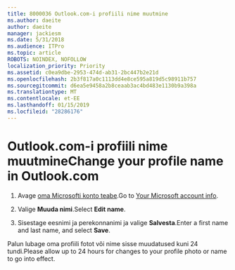 ```yaml
---
title: 8000036 Outlook.com-i profiili nime muutmine
ms.author: daeite
author: daeite
manager: jackiesm
ms.date: 5/31/2018
ms.audience: ITPro
ms.topic: article
ROBOTS: NOINDEX, NOFOLLOW
localization_priority: Priority
ms.assetid: c0ea9dbe-2953-474d-ab31-2bc447b2e21d
ms.openlocfilehash: 2b3f817a0c1113dd4e8ce595a819d5c98911b757
ms.sourcegitcommit: d6ea5e9458a2b8ceaab3ac4bd483e1130b9a398a
ms.translationtype: MT
ms.contentlocale: et-EE
ms.lasthandoff: 01/15/2019
ms.locfileid: "28286176"
---
```

# <a name="change-your-profile-name-in-outlookcom"></a><span data-ttu-id="bad7b-102">Outlook.com-i profiili nime muutmine</span><span class="sxs-lookup"><span data-stu-id="bad7b-102">Change your profile name in Outlook.com</span></span>

1. <span data-ttu-id="bad7b-103">Avage [oma Microsofti konto teabe](https://go.microsoft.com/fwlink/p/?linkid=860841).</span><span class="sxs-lookup"><span data-stu-id="bad7b-103">Go to [Your Microsoft account info](https://go.microsoft.com/fwlink/p/?linkid=860841).</span></span>
    
2. <span data-ttu-id="bad7b-104">Valige **Muuda nimi**.</span><span class="sxs-lookup"><span data-stu-id="bad7b-104">Select **Edit name**.</span></span> 
    
3. <span data-ttu-id="bad7b-105">Sisestage eesnimi ja perekonnanimi ja valige **Salvesta**.</span><span class="sxs-lookup"><span data-stu-id="bad7b-105">Enter a first name and last name, and select **Save**.</span></span> 
    
<span data-ttu-id="bad7b-106">Palun lubage oma profiili fotot või nime sisse muudatused kuni 24 tundi.</span><span class="sxs-lookup"><span data-stu-id="bad7b-106">Please allow up to 24 hours for changes to your profile photo or name to go into effect.</span></span>
  

